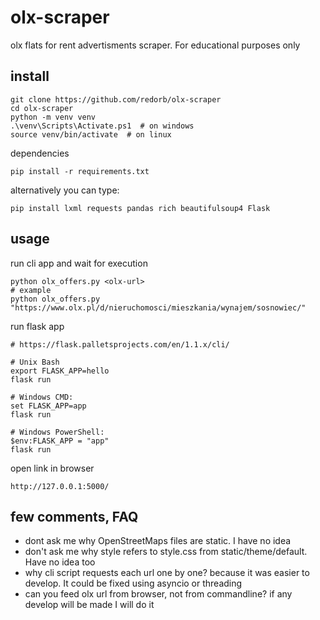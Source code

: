 # olx-scraper
olx flats for rent advertisments scraper. For educational purposes only

## install

```
git clone https://github.com/redorb/olx-scraper
cd olx-scraper
python -m venv venv
.\venv\Scripts\Activate.ps1  # on windows
source venv/bin/activate  # on linux
```

dependencies
```
pip install -r requirements.txt
```

alternatively you can type:

```
pip install lxml requests pandas rich beautifulsoup4 Flask
```

## usage

run cli app and wait for execution

```
python olx_offers.py <olx-url>
# example
python olx_offers.py "https://www.olx.pl/d/nieruchomosci/mieszkania/wynajem/sosnowiec/"
```

run flask app

```
# https://flask.palletsprojects.com/en/1.1.x/cli/

# Unix Bash
export FLASK_APP=hello
flask run

# Windows CMD:
set FLASK_APP=app
flask run

# Windows PowerShell:
$env:FLASK_APP = "app"
flask run
```

open link in browser

```
http://127.0.0.1:5000/
```


## few comments, FAQ

 - dont ask me why OpenStreetMaps files are static. I have no idea
 - don't ask me why style refers to style.css from static/theme/default. Have no idea too
 - why cli script requests each url one by one? because it was easier to develop. It could be fixed using asyncio or threading
 - can you feed olx url from browser, not from commandline? if any develop will be made I will do it
